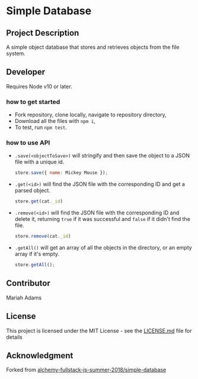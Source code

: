 # Simple Database

## Project Description
A simple object database that stores and retrieves objects from the file system.

## Developer
Requires Node v10 or later.

### how to get started
* Fork repository, clone locally, navigate to repository directory,
* Download all the files with `npm i`,
* To test, run `npm test`. 

### how to use API
* `.save(<objectToSave>)` will stringify and then save the object to a JSON file with a unique id.
    ```js
    store.save({ name: Mickey Mouse });
    ```
* `.get(<id>)` will find the JSON file with the corresponding ID and get a parsed object.
    ```js
    store.get(cat._id)
    ```
* `.remove(<id>)` will find the JSON file with the corresponding ID and delete it, returning `true` if it was successful and `false` if it didn't find the file.
    ```js
    store.remove(cat._id)
    ```
* `.getAll()` will get an array of all the objects in the directory, or an empty array if it's empty.
    ```js
    store.getAll();
    ```

## Contributor
Mariah Adams

## License
This project is licensed under the MIT License - see the [LICENSE.md](LICENSE.md) file for details

## Acknowledgment 
Forked from [alchemy-fullstack-js-summer-2018/simple-database](https://github.com/alchemy-fullstack-js-summer-2018/simple-database)